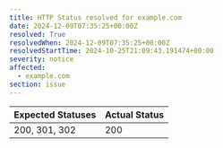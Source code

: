 ```yaml
---
title: HTTP Status resolved for example.com
date: 2024-12-09T07:35:25+00:00Z
resolved: True
resolvedWhen: 2024-12-09T07:35:25+00:00Z
resolvedStartTime: 2024-10-25T21:09:43.191474+00:00
severity: notice
affected:
  - example.com
section: issue
---
```


| Expected Statuses | Actual Status  |
|-------------------|----------------|
| 200, 301, 302 | 200 |
